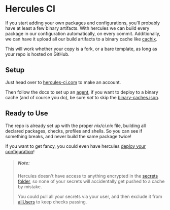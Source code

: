 # Hercules CI
If you start adding your own packages and configurations, you'll probably have
at least a few binary artifacts. With hercules we can build every package in
our configuration automatically, on every commit. Additionally, we can have it
upload all our build artifacts to a binary cache like [cachix][cachix].

This will work whether your copy is a fork, or a bare template, as long as your
repo is hosted on GitHub.

## Setup
Just head over to [hercules-ci.com](https://hercules-ci.com) to make an account.

Then follow the docs to set up an [agent][agent], if you want to deploy to a
binary cache (and of course you do), be sure _not_ to skip the
[binary-caches.json][cache].

## Ready to Use
The repo is already set up with the proper _nix/ci.nix_ file, building all
declared packages, checks, profiles and shells. So you can see if something
breaks, and never build the same package twice!

If you want to get fancy, you could even have hercules
[deploy your configuration](https://docs.hercules-ci.com/hercules-ci-effects/guide/deploy-a-nixos-machine/)!

> ##### _Note:_
> Hercules doesn't have access to anything encrypted in the
> [secrets folder](../../secrets), so none of your secrets will accidentally get
> pushed to a cache by mistake.
>
> You could pull all your secrets via your user, and then exclude it from
> [allUsers](https://github.com/nrdxp/devos/blob/nrd/suites/default.nix#L17)
> to keep checks passing.

[agent]: https://docs.hercules-ci.com/hercules-ci/getting-started/#github
[cache]: https://docs.hercules-ci.com/hercules-ci/getting-started/deploy/nixos/#_3_configure_a_binary_cache
[cachix]: https://cachix.org
